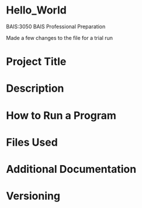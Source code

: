 # Hello_World
BAIS:3050 BAIS Professional Preparation

Made a few changes to the file for a trial run

# Project Title

# Description

# How to Run a Program

# Files Used


# Additional Documentation


# Versioning
